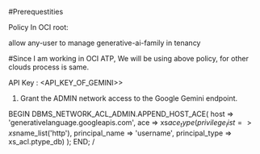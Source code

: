 #Prerequestities

Policy In OCI root:

allow any-user to manage generative-ai-family in tenancy

#Since I am working in OCI ATP, We will be using above policy, for other clouds process is same.

API Key : <API_KEY_OF_GEMINI>>

1. Grant the ADMIN network access to the Google Gemini endpoint.

BEGIN
DBMS_NETWORK_ACL_ADMIN.APPEND_HOST_ACE(
    host => 'generativelanguage.googleapis.com',
    ace  => xs$ace_type(privilege_list => xs$name_list('http'),
                        principal_name => 'username',
                        principal_type => xs_acl.ptype_db)
);
END;
/